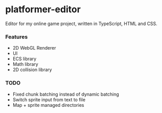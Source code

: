 # platformer-editor

Editor for my online game project, written in TypeScript, HTML and CSS.

### Features

* 2D WebGL Renderer
* UI
* ECS library
* Math library
* 2D collision library

### TODO

* Fixed chunk batching instead of dynamic batching
* Switch sprite input from text to file
* Map + sprite managed directories
